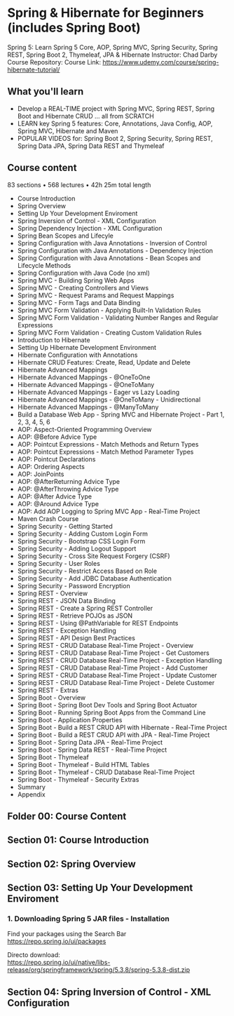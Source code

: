 # Spring & Hibernate for Beginners (includes Spring Boot)

Spring 5: Learn Spring 5 Core, AOP, Spring MVC, Spring Security, Spring REST, Spring Boot 2, Thymeleaf, JPA & Hibernate
Instructor: Chad Darby
Course Repository:
Course Link: https://www.udemy.com/course/spring-hibernate-tutorial/

## What you'll learn

- Develop a REAL-TIME project with Spring MVC, Spring REST, Spring Boot and Hibernate CRUD ... all from SCRATCH
- LEARN key Spring 5 features: Core, Annotations, Java Config, AOP, Spring MVC, Hibernate and Maven
- POPULAR VIDEOS for: Spring Boot 2, Spring Security, Spring REST, Spring Data JPA, Spring Data REST and Thymeleaf

## Course content

83 sections • 568 lectures • 42h 25m total length

- Course Introduction
- Spring Overview
- Setting Up Your Development Enviroment
- Spring Inversion of Control - XML Configuration
- Spring Dependency Injection - XML Configuration
- Spring Bean Scopes and Lifecyle
- Spring Configuration with Java Annotations - Inversion of Control
- Spring Configuration with Java Annotations - Dependency Injection
- Spring Configuration with Java Annotations - Bean Scopes and Lifecycle Methods
- Spring Configuration with Java Code (no xml)
- Spring MVC - Building Spring Web Apps
- Spring MVC - Creating Controllers and Views
- Spring MVC - Request Params and Request Mappings
- Spring MVC - Form Tags and Data Binding
- Spring MVC Form Validation - Applying Built-In Validation Rules
- Spring MVC Form Validation - Validating Number Ranges and Regular Expressions
- Spring MVC Form Validation - Creating Custom Validation Rules
- Introduction to Hibernate
- Setting Up Hibernate Development Environment
- Hibernate Configuration with Annotations
- Hibernate CRUD Features: Create, Read, Update and Delete
- Hibernate Advanced Mappings
- Hibernate Advanced Mappings - @OneToOne
- Hibernate Advanced Mappings - @OneToMany
- Hibernate Advanced Mappings - Eager vs Lazy Loading
- Hibernate Advanced Mappings - @OneToMany - Unidirectional
- Hibernate Advanced Mappings - @ManyToMany
- Build a Database Web App - Spring MVC and Hibernate Project - Part 1, 2, 3, 4, 5, 6
- AOP: Aspect-Oriented Programming Overview
- AOP: @Before Advice Type
- AOP: Pointcut Expressions - Match Methods and Return Types
- AOP: Pointcut Expressions - Match Method Parameter Types
- AOP: Pointcut Declarations
- AOP: Ordering Aspects
- AOP: JoinPoints
- AOP: @AfterReturning Advice Type
- AOP: @AfterThrowing Advice Type
- AOP: @After Advice Type
- AOP: @Around Advice Type
- AOP: Add AOP Logging to Spring MVC App - Real-Time Project
- Maven Crash Course
- Spring Security - Getting Started
- Spring Security - Adding Custom Login Form
- Spring Security - Bootstrap CSS Login Form
- Spring Security - Adding Logout Support
- Spring Security - Cross Site Request Forgery (CSRF)
- Spring Security - User Roles
- Spring Security - Restrict Access Based on Role
- Spring Security - Add JDBC Database Authentication
- Spring Security - Password Encryption
- Spring REST - Overview
- Spring REST - JSON Data Binding
- Spring REST - Create a Spring REST Controller
- Spring REST - Retrieve POJOs as JSON
- Spring REST - Using @PathVariable for REST Endpoints
- Spring REST - Exception Handling
- Spring REST - API Design Best Practices
- Spring REST - CRUD Database Real-Time Project - Overview
- Spring REST - CRUD Database Real-Time Project - Get Customers
- Spring REST - CRUD Database Real-Time Project - Exception Handling
- Spring REST - CRUD Database Real-Time Project - Add Customer
- Spring REST - CRUD Database Real-Time Project - Update Customer
- Spring REST - CRUD Database Real-Time Project - Delete Customer
- Spring REST - Extras
- Spring Boot - Overview
- Spring Boot - Spring Boot Dev Tools and Spring Boot Actuator
- Spring Boot - Running Spring Boot Apps from the Command Line
- Spring Boot - Application Properties
- Spring Boot - Build a REST CRUD API with Hibernate - Real-Time Project
- Spring Boot - Build a REST CRUD API with JPA - Real-Time Project
- Spring Boot - Spring Data JPA - Real-Time Project
- Spring Boot - Spring Data REST - Real-Time Project
- Spring Boot - Thymeleaf
- Spring Boot - Thymeleaf - Build HTML Tables
- Spring Boot - Thymeleaf - CRUD Database Real-Time Project
- Spring Boot - Thymeleaf - Security Extras
- Summary
- Appendix

## Folder 00: Course Content

## Section 01: Course Introduction

## Section 02: Spring Overview

## Section 03: Setting Up Your Development Enviroment

### 1. Downloading Spring 5 JAR files - Installation

Find your packages using the Search Bar  
https://repo.spring.io/ui/packages

Directo download:  
https://repo.spring.io/ui/native/libs-release/org/springframework/spring/5.3.8/spring-5.3.8-dist.zip

## Section 04: Spring Inversion of Control - XML Configuration
